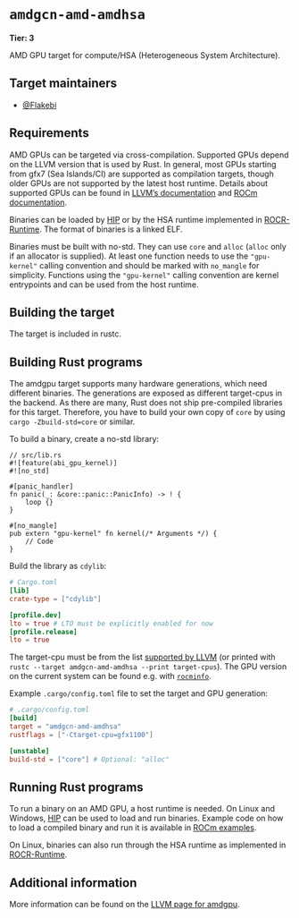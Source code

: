 # `amdgcn-amd-amdhsa`

**Tier: 3**

AMD GPU target for compute/HSA (Heterogeneous System Architecture).

## Target maintainers

- [@Flakebi](https://github.com/Flakebi)

## Requirements

AMD GPUs can be targeted via cross-compilation.
Supported GPUs depend on the LLVM version that is used by Rust.
In general, most GPUs starting from gfx7 (Sea Islands/CI) are supported as compilation targets, though older GPUs are not supported by the latest host runtime.
Details about supported GPUs can be found in [LLVM’s documentation] and [ROCm documentation].

Binaries can be loaded by [HIP] or by the HSA runtime implemented in [ROCR-Runtime].
The format of binaries is a linked ELF.

Binaries must be built with no-std.
They can use `core` and `alloc` (`alloc` only if an allocator is supplied).
At least one function needs to use the `"gpu-kernel"` calling convention and should be marked with `no_mangle` for simplicity.
Functions using the `"gpu-kernel"` calling convention are kernel entrypoints and can be used from the host runtime.

## Building the target

The target is included in rustc.

## Building Rust programs

The amdgpu target supports many hardware generations, which need different binaries.
The generations are exposed as different target-cpus in the backend.
As there are many, Rust does not ship pre-compiled libraries for this target.
Therefore, you have to build your own copy of `core` by using `cargo -Zbuild-std=core` or similar.

To build a binary, create a no-std library:
```rust,ignore (platform-specific)
// src/lib.rs
#![feature(abi_gpu_kernel)]
#![no_std]

#[panic_handler]
fn panic(_: &core::panic::PanicInfo) -> ! {
    loop {}
}

#[no_mangle]
pub extern "gpu-kernel" fn kernel(/* Arguments */) {
    // Code
}
```

Build the library as `cdylib`:
```toml
# Cargo.toml
[lib]
crate-type = ["cdylib"]

[profile.dev]
lto = true # LTO must be explicitly enabled for now
[profile.release]
lto = true
```

The target-cpu must be from the list [supported by LLVM] (or printed with `rustc --target amdgcn-amd-amdhsa --print target-cpus`).
The GPU version on the current system can be found e.g. with [`rocminfo`].

Example `.cargo/config.toml` file to set the target and GPU generation:
```toml
# .cargo/config.toml
[build]
target = "amdgcn-amd-amdhsa"
rustflags = ["-Ctarget-cpu=gfx1100"]

[unstable]
build-std = ["core"] # Optional: "alloc"
```

## Running Rust programs

To run a binary on an AMD GPU, a host runtime is needed.
On Linux and Windows, [HIP] can be used to load and run binaries.
Example code on how to load a compiled binary and run it is available in [ROCm examples].

On Linux, binaries can also run through the HSA runtime as implemented in [ROCR-Runtime].

<!-- Mention an allocator once a suitable one exists for amdgpu -->

<!--
## Testing

Does the target support running binaries, or do binaries have varying
expectations that prevent having a standard way to run them? If users can run
binaries, can they do so in some common emulator, or do they need native
hardware? Does the target support running the Rust testsuite?

-->

## Additional information

More information can be found on the [LLVM page for amdgpu].

[LLVM’s documentation]: https://llvm.org/docs/AMDGPUUsage.html#processors
[ROCm documentation]: https://rocmdocs.amd.com
[HIP]: https://rocm.docs.amd.com/projects/HIP/
[ROCR-Runtime]: https://github.com/ROCm/ROCR-Runtime
[supported by LLVM]: https://llvm.org/docs/AMDGPUUsage.html#processors
[LLVM page for amdgpu]: https://llvm.org/docs/AMDGPUUsage.html
[`rocminfo`]: https://github.com/ROCm/rocminfo
[ROCm examples]: https://github.com/ROCm/rocm-examples/tree/ca8ef5b6f1390176616cd1c18fbc98785cbc73f6/HIP-Basic/module_api
